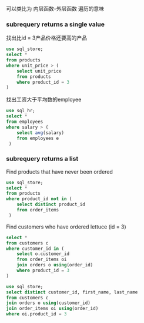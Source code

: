 可以类比为 内层函数-外层函数
遍历的意味
### subrequery returns a single value
找出比id = 3产品价格还要高的产品
```sql
use sql_store;
select *
from products
where unit_price > (
    select unit_price
    from products
    where product_id = 3
)
```
找出工资大于平均数的employee
```sql
use sql_hr;
select *
from employees 
where salary > (
    select avg(salary)
    from employees e
 )
```
### subrequery returns a list
Find products that have never been ordered
```sql
use sql_store;
select *
from products
where product_id not in (
    select distinct product_id
    from order_items
 )
```
Find customers who have ordered lettuce (id = 3)
```sql
select *
from customers c
where customer_id in (
    select o.customer_id
    from order_items oi
    join orders o using(order_id)
    where product_id = 3
)
```
```sql
use sql_store;
select distinct customer_id, first_name, last_name
from customers c
join orders o using(customer_id)
join order_items oi using(order_id)
where oi.product_id = 3
```
